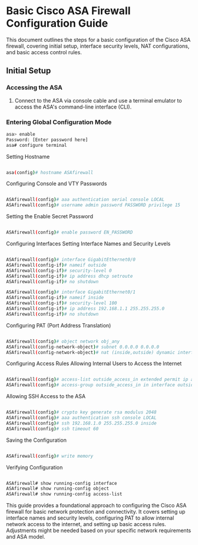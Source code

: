 # Basic Cisco ASA Firewall Configuration Guide

This document outlines the steps for a basic configuration of the Cisco ASA firewall, covering initial setup, interface security levels, NAT configurations, and basic access control rules.

## Initial Setup

### Accessing the ASA

1. Connect to the ASA via console cable and use a terminal emulator to access the ASA's command-line interface (CLI).

### Entering Global Configuration Mode

```bash linenums="1"
asa> enable
Password: [Enter password here]
asa# configure terminal
```
Setting Hostname

```bash linenums="1"

asa(config)# hostname ASAfirewall
```
Configuring Console and VTY Passwords

```bash linenums="1"

ASAfirewall(config)# aaa authentication serial console LOCAL
ASAfirewall(config)# username admin password PASSWORD privilege 15
```
Setting the Enable Secret Password

```bash linenums="1"

ASAfirewall(config)# enable password EN_PASSWORD
```
Configuring Interfaces
Setting Interface Names and Security Levels

```bash linenums="1"

ASAfirewall(config)# interface GigabitEthernet0/0
ASAfirewall(config-if)# nameif outside
ASAfirewall(config-if)# security-level 0
ASAfirewall(config-if)# ip address dhcp setroute
ASAfirewall(config-if)# no shutdown

ASAfirewall(config)# interface GigabitEthernet0/1
ASAfirewall(config-if)# nameif inside
ASAfirewall(config-if)# security-level 100
ASAfirewall(config-if)# ip address 192.168.1.1 255.255.255.0
ASAfirewall(config-if)# no shutdown
```
Configuring PAT (Port Address Translation)

```bash linenums="1"

ASAfirewall(config)# object network obj_any
ASAfirewall(config-network-object)# subnet 0.0.0.0 0.0.0.0
ASAfirewall(config-network-object)# nat (inside,outside) dynamic interface
```
Configuring Access Rules
Allowing Internal Users to Access the Internet

```bash linenums="1"

ASAfirewall(config)# access-list outside_access_in extended permit ip any any
ASAfirewall(config)# access-group outside_access_in in interface outside
```
Allowing SSH Access to the ASA

```bash linenums="1"

ASAfirewall(config)# crypto key generate rsa modulus 2048
ASAfirewall(config)# aaa authentication ssh console LOCAL
ASAfirewall(config)# ssh 192.168.1.0 255.255.255.0 inside
ASAfirewall(config)# ssh timeout 60
```
Saving the Configuration

```bash linenums="1"

ASAfirewall(config)# write memory
```
Verifying Configuration

```bash linenums="1"

ASAfirewall# show running-config interface
ASAfirewall# show running-config object
ASAfirewall# show running-config access-list
```
This guide provides a foundational approach to configuring the Cisco ASA firewall for basic network protection and connectivity. It covers setting up interface names and security levels, configuring PAT to allow internal network access to the internet, and setting up basic access rules. Adjustments might be needed based on your specific network requirements and ASA model.